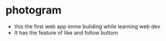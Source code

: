 # photogram
- this the first web app imme buliding while learning web dev 
- It has the feature of like and follow buttom 
